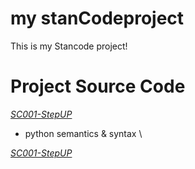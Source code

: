 # my stanCodeproject
This is my Stancode project!
# Project Source Code
*[SC001-StepUP](StepUp.py)* 
 - python semantics & syntax \

*[SC001-StepUP](StepUp.py)*   
